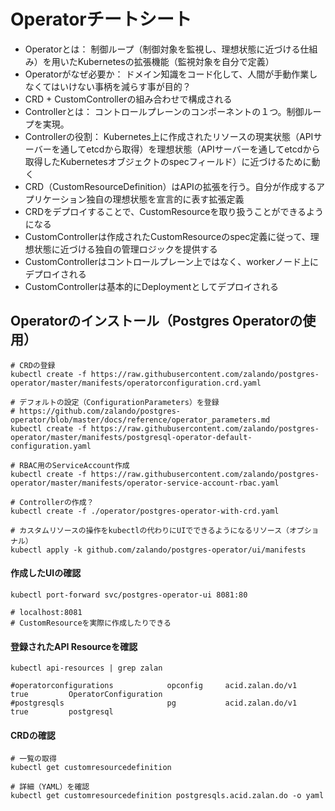 # Operatorチートシート
* Operatorとは： 制御ループ（制御対象を監視し、理想状態に近づける仕組み）を用いたKubernetesの拡張機能（監視対象を自分で定義）
* Operatorがなぜ必要か： ドメイン知識をコード化して、人間が手動作業しなくてはいけない事柄を減らす事が目的？
* CRD + CustomControllerの組み合わせで構成される
* Controllerとは： コントロールプレーンのコンポーネントの１つ。制御ループを実現。
* Controllerの役割： Kubernetes上に作成されたリソースの現実状態（APIサーバーを通してetcdから取得）を理想状態（APIサーバーを通してetcdから取得したKubernetesオブジェクトのspecフィールド）に近づけるために動く 
* CRD（CustomResourceDefinition）はAPIの拡張を行う。自分が作成するアプリケーション独自の理想状態を宣言的に表す拡張定義
* CRDをデプロイすることで、CustomResourceを取り扱うことができるようになる
* CustomControllerは作成されたCustomResourceのspec定義に従って、理想状態に近づける独自の管理ロジックを提供する
* CustomControllerはコントロールプレーン上ではなく、workerノード上にデプロイされる
* CustomControllerは基本的にDeploymentとしてデプロイされる


## Operatorのインストール（Postgres Operatorの使用）
```shell
# CRDの登録
kubectl create -f https://raw.githubusercontent.com/zalando/postgres-operator/master/manifests/operatorconfiguration.crd.yaml

# デフォルトの設定（ConfigurationParameters）を登録
# https://github.com/zalando/postgres-operator/blob/master/docs/reference/operator_parameters.md
kubectl create -f https://raw.githubusercontent.com/zalando/postgres-operator/master/manifests/postgresql-operator-default-configuration.yaml

# RBAC用のServiceAccount作成
kubectl create -f https://raw.githubusercontent.com/zalando/postgres-operator/master/manifests/operator-service-account-rbac.yaml

# Controllerの作成？
kubectl create -f ./operator/postgres-operator-with-crd.yaml

# カスタムリソースの操作をkubectlの代わりにUIでできるようになるリソース（オプショナル）
kubectl apply -k github.com/zalando/postgres-operator/ui/manifests
```

#### 作成したUIの確認
```shell
kubectl port-forward svc/postgres-operator-ui 8081:80

# localhost:8081
# CustomResourceを実際に作成したりできる
```

#### 登録されたAPI Resourceを確認
```shell
kubectl api-resources | grep zalan

#operatorconfigurations            opconfig     acid.zalan.do/v1                       true         OperatorConfiguration
#postgresqls                       pg           acid.zalan.do/v1                       true         postgresql
```

#### CRDの確認
```shell
# 一覧の取得
kubectl get customresourcedefinition

# 詳細（YAML）を確認
kubectl get customresourcedefinition postgresqls.acid.zalan.do -o yaml
```
